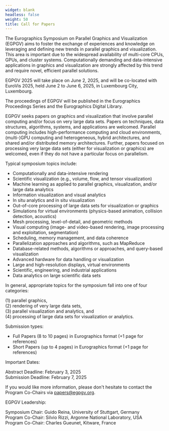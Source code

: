 ```yaml
---
widget: blank
headless: false
weight: 50
title: Call for Papers
---
```


The Eurographics Symposium on Parallel Graphics and Visualization (EGPGV) aims to foster the exchange of experiences and knowledge on leveraging and defining new trends in parallel graphics and visualization. This area is important due to the widespread availability of multi-core CPUs, GPUs, and cluster systems. Computationally demanding and data-intensive applications in graphics and visualization are strongly affected by this trend and require novel, efficient parallel solutions.

EGPGV 2025 will take place on June 2, 2025, and will be co-located with EuroVis 2025, held June 2 to June 6, 2025, in Luxembourg City, Luxembourg.

The proceedings of EGPGV will be published in the Eurographics Proceedings Series and the Eurographics Digital Library.

EGPGV seeks papers on graphics and visualization that involve parallel computing and/or focus on very large data sets. Papers on techniques, data structures, algorithms, systems, and applications are welcomed. Parallel computing includes high-performance computing and cloud environments, (multi-)GPU computing and heterogeneous, hybrid architectures, and shared and/or distributed memory architectures. Further, papers focused on processing very large data sets (either for visualization or graphics) are welcomed, even if they do not have a particular focus on parallelism.

Typical symposium topics include:

- Computationally and data-intensive rendering
- Scientific visualization (e.g., volume, flow, and tensor visualization)
- Machine learning as applied to parallel graphics, visualization, and/or large data analytics
- Information visualization and visual analytics
- In situ analytics and in situ visualization
- Out-of-core processing of large data sets for visualization or graphics
- Simulations for virtual environments (physics-based animation, collision detection, acoustics)
- Mesh processing, level-of-detail, and geometric methods
- Visual computing (image- and video-based rendering, image processing and exploitation, segmentation)
- Scheduling, memory management, and data coherence
- Parallelization approaches and algorithms, such as MapReduce
- Database-related methods, algorithms or approaches, and query-based visualization
- Advanced hardware for data handling or visualization
- Large and high-resolution displays, virtual environments
- Scientific, engineering, and industrial applications
- Data analytics on large scientific data sets

In general, appropriate topics for the symposium fall into one of four categories:

(1) parallel graphics,  
(2) rendering of very large data sets,  
(3) parallel visualization and analytics, and  
(4) processing of large data sets for visualization or analytics.  

Submission types:
- Full Papers (8 to 10 pages) in Eurographics format (+1 page for references)
- Short Papers (up to 4 pages) in Eurographics format (+1 page for references)

Important Dates:

Abstract Deadline: February 3, 2025\
Submission Deadline: February 7, 2025

If you would like more information, please don't hesitate to contact the Program Co-Chairs via papers@egpgv.org.

EGPGV Leadership:

Symposium Chair: Guido Reina, University of Stuttgart, Germany\
Program Co-Chair: Silvio Rizzi, Argonne National Laboratory, USA\
Program Co-Chair: Charles Gueunet, Kitware, France
